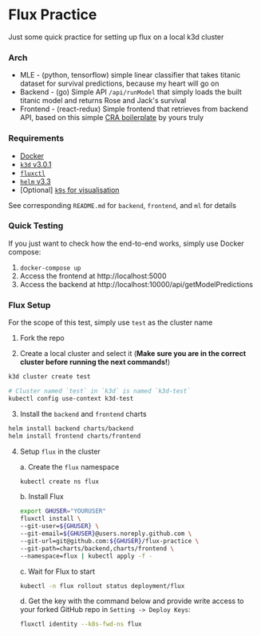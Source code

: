 # Flux Practice

Just some quick practice for setting up flux on a local k3d cluster

### Arch

- MLE - (python, tensorflow) simple linear classifier that takes titanic dataset for survival predictions, because my heart will go on
- Backend - (go) Simple API `/api/runModel` that simply loads the built titanic model and returns Rose and Jack's survival
- Frontend - (react-redux) Simple frontend that retrieves from backend API, based on this simple [CRA boilerplate](https://github.com/akiyamasho/cra-boilerplate) by yours truly

### Requirements

- [Docker](https://docs.docker.com/get-docker/)
- [`k3d` v3.0.1](https://github.com/rancher/k3d/releases/tag/v3.0.1)
- [`fluxctl`](https://docs.fluxcd.io/en/1.18.0/references/fluxctl.html)
- [`helm` v3.3](https://github.com/helm/helm/releases/tag/v3.3.0)
- [Optional] [`k9s` for visualisation](https://github.com/derailed/k9s)

See corresponding `README.md` for `backend`, `frontend`, and `ml` for details

### Quick Testing

If you just want to check how the end-to-end works, simply use Docker compose:

1. `docker-compose up`
2. Access the frontend at http://localhost:5000
3. Access the backend at http://localhost:10000/api/getModelPredictions

### Flux Setup

For the scope of this test, simply use `test` as the cluster name

1. Fork the repo

2. Create a local cluster and select it (**Make sure you are in the correct cluster before running the next commands!**)

```bash
k3d cluster create test

# Cluster named `test` in `k3d` is named `k3d-test`
kubectl config use-context k3d-test
```

3. Install the `backend` and `frontend` charts
    
```bash
helm install backend charts/backend
helm install frontend charts/frontend
```

4. Setup `flux` in the cluster

    a. Create the `flux` namespace
    
    ```bash
    kubectl create ns flux
    ```
    
    b. Install Flux
    
    ```bash
    export GHUSER="YOURUSER"
    fluxctl install \
    --git-user=${GHUSER} \
    --git-email=${GHUSER}@users.noreply.github.com \
    --git-url=git@github.com:${GHUSER}/flux-practice \
    --git-path=charts/backend,charts/frontend \
    --namespace=flux | kubectl apply -f -
    ```
    
    c. Wait for Flux to start
    
    ```bash
    kubectl -n flux rollout status deployment/flux
    ``` 
    
    d. Get the key with the command below and provide write access to your forked GitHub repo in `Setting -> Deploy Keys`:
    
    ```bash
    fluxctl identity --k8s-fwd-ns flux
    ```